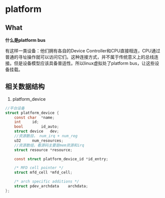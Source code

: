 # platform

## What

**什么是platform bus**

有这样一类设备：他们拥有各自的Device Controller和CPU直接相连，CPU通过普通的寻址操作就可以访问它们。这种连接方式，并不属于传统意义上的总线连接。但是设备模型应该具备普适性。所以linux虚拟处了platform bus，让这些设备挂载。



## 相关数据结构

1. platform_device

```c
//平台设备
struct platform_device {
	const char	*name;
	int		id;
	bool		id_auto;
	struct device	dev;
    //资源数目， num_irq + num_reg
	u32		num_resources;
    //资源数组，看源码主要是mem资源和irq
	struct resource	*resource;

	const struct platform_device_id	*id_entry;

	/* MFD cell pointer */
	struct mfd_cell *mfd_cell;

	/* arch specific additions */
	struct pdev_archdata	archdata;
};
```



